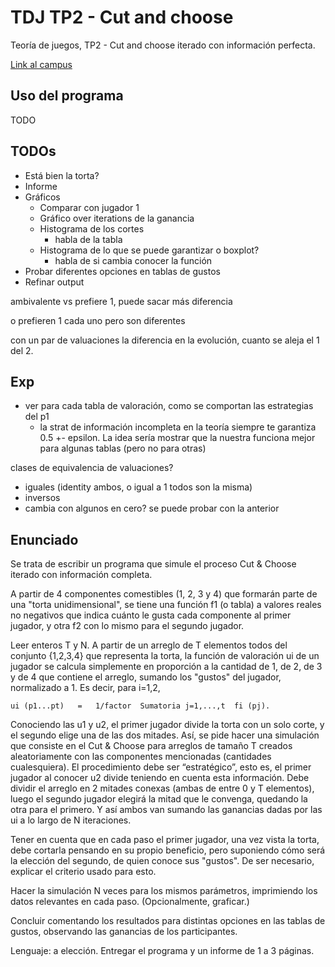 # TDJ TP2 - Cut and choose

Teoría de juegos, TP2 - Cut and choose iterado con información perfecta.

[Link al campus](https://campus.exactas.uba.ar/mod/assign/view.php?id=319058)

## Uso del programa

TODO

## TODOs

- Está bien la torta?
- Informe
- Gráficos
  - Comparar con jugador 1
  - Gráfico over iterations de la ganancia
  - Histograma de los cortes
    - habla de la tabla
  - Histograma de lo que se puede garantizar o boxplot?
    - habla de si cambia conocer la función
- Probar diferentes opciones en tablas de gustos
- Refinar output

ambivalente vs prefiere 1, puede sacar más diferencia

o prefieren 1 cada uno pero son diferentes

con un par de valuaciones la diferencia en la evolución, cuanto se aleja el 1
del 2.

## Exp

- ver para cada tabla de valoración, como se comportan las estrategias del p1
  - la strat de información incompleta en la teoría siempre te garantiza 0.5 +-
    epsilon. La idea sería mostrar que la nuestra funciona mejor para algunas
    tablas (pero no para otras)

clases de equivalencia de valuaciones?

- iguales (identity ambos, o igual a 1 todos son la misma)
- inversos
- cambia con algunos en cero? se puede probar con la anterior

## Enunciado

Se trata de escribir un programa que simule el proceso Cut & Choose iterado con información completa.

A partir de 4 componentes comestibles (1, 2, 3 y 4) que formarán parte de una "torta unidimensional", se tiene una función f1 (o tabla) a valores reales no negativos que indica cuánto le gusta cada componente al primer jugador, y otra f2 con lo mismo para el segundo jugador.

Leer enteros T y N. A partir de un arreglo de T elementos todos del conjunto {1,2,3,4} que representa la torta, la función de valoración ui de un jugador se calcula simplemente en proporción a la cantidad de 1, de 2, de 3 y de 4 que contiene el arreglo, sumando los "gustos" del jugador, normalizado a 1. Es decir, para i=1,2,

    ui (p1...pt)   =   1/factor  Sumatoria j=1,...,t  fi (pj).

Conociendo las u1 y u2, el primer jugador divide la torta con un solo corte, y el segundo elige una de las dos mitades. Así, se pide hacer una simulación que consiste en el Cut & Choose para arreglos de tamaño T creados aleatoriamente con las componentes mencionadas (cantidades cualesquiera). El procedimiento debe ser “estratégico”, esto es, el primer jugador al conocer u2 divide teniendo en cuenta esta información. Debe dividir el arreglo en 2 mitades conexas (ambas de entre 0 y T elementos), luego el segundo jugador elegirá la mitad que le convenga, quedando la otra para el primero. Y así ambos van sumando las ganancias dadas por las ui a lo largo de N iteraciones.

Tener en cuenta que en cada paso el primer jugador, una vez vista la torta, debe cortarla pensando en su propio beneficio, pero suponiendo cómo será la elección del segundo, de quien conoce sus "gustos". De ser necesario, explicar el criterio usado para esto.

Hacer la simulación N veces para los mismos parámetros, imprimiendo los datos relevantes en cada paso. (Opcionalmente, graficar.)

Concluir comentando los resultados para distintas opciones en las tablas de gustos, observando las ganancias de los participantes.

Lenguaje: a elección. Entregar el programa y un informe de 1 a 3 páginas.